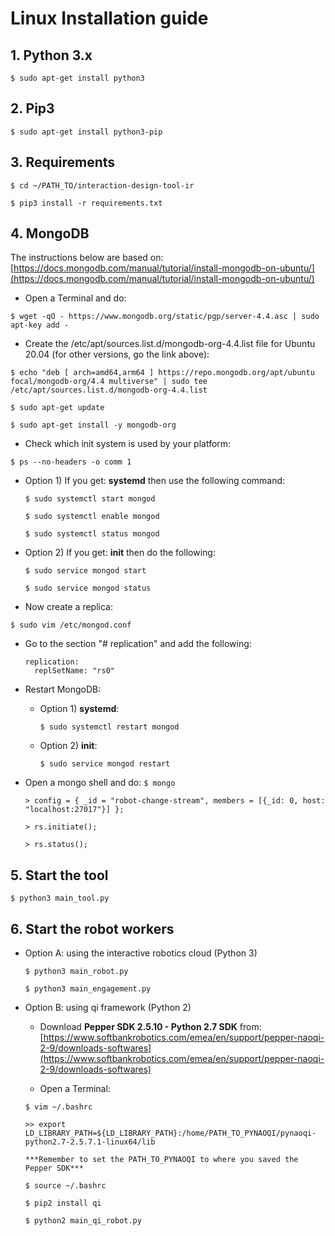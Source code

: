 # Linux Installation guide

## 1. Python 3.x

`$ sudo apt-get install python3`

## 2. Pip3

`$ sudo apt-get install python3-pip`

## 3. Requirements

   `$ cd ~/PATH_TO/interaction-design-tool-ir`

   `$ pip3 install -r requirements.txt`

## 4. MongoDB

The instructions below are based on: [https://docs.mongodb.com/manual/tutorial/install-mongodb-on-ubuntu/](https://docs.mongodb.com/manual/tutorial/install-mongodb-on-ubuntu/)

- Open a Terminal and do:

`$ wget -qO - https://www.mongodb.org/static/pgp/server-4.4.asc | sudo apt-key add -`

- Create the /etc/apt/sources.list.d/mongodb-org-4.4.list file for Ubuntu 20.04 (for other versions, go the link above):

`$ echo "deb [ arch=amd64,arm64 ] https://repo.mongodb.org/apt/ubuntu focal/mongodb-org/4.4 multiverse" | sudo tee /etc/apt/sources.list.d/mongodb-org-4.4.list`

`$ sudo apt-get update`

`$ sudo apt-get install -y mongodb-org`

- Check which init system is used by your platform:

`$ ps --no-headers -o comm 1`

  * Option 1) If you get: **systemd** then use the following command:
      
      `$ sudo systemctl start mongod`
      
      `$ sudo systemctl enable mongod`
      
      `$ sudo systemctl status mongod`
      
  * Option 2) If you get: **init** then do the following:
  
      `$ sudo service mongod start`
      
      `$ sudo service mongod status` 

- Now create a replica:

`$ sudo vim /etc/mongod.conf`

- Go to the section "# replication" and add the following:
   
      replication:
        replSetName: "rs0"
   
- Restart MongoDB:

  * Option 1) **systemd**:
      
      `$ sudo systemctl restart mongod`
      
  * Option 2) **init**:
  
      `$ sudo service mongod restart`
      
- Open a mongo shell and do:
   `$ mongo`
   
   `> config = { _id = "robot-change-stream", members = [{_id: 0, host: "localhost:27017"}] };`
      
   `> rs.initiate();`
   
   `> rs.status();`


## 5. Start the tool

`$ python3 main_tool.py`


## 6. Start the robot workers

   * Option A: using the interactive robotics cloud (Python 3)
      
      `$ python3 main_robot.py`
      
      `$ python3 main_engagement.py`
      
   * Option B: using qi framework (Python 2)
      
      - Download **Pepper SDK 2.5.10 - Python 2.7 SDK** from: [https://www.softbankrobotics.com/emea/en/support/pepper-naoqi-2-9/downloads-softwares](https://www.softbankrobotics.com/emea/en/support/pepper-naoqi-2-9/downloads-softwares)
      
      - Open a Terminal:
      
      `$ vim ~/.bashrc`
      
      `>> export LD_LIBRARY_PATH=${LD_LIBRARY_PATH}:/home/PATH_TO_PYNAOQI/pynaoqi-python2.7-2.5.7.1-linux64/lib`
      
         ***Remember to set the PATH_TO_PYNAOQI to where you saved the Pepper SDK***
         
      `$ source ~/.bashrc`
   
      `$ pip2 install qi`
      
      `$ python2 main_qi_robot.py`
      
